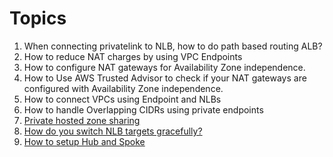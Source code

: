 # Topics

1. When connecting privatelink to NLB, how to do path based routing ALB?
1. How to reduce NAT charges by using VPC Endpoints
2. How to configure NAT gateways for Availability Zone independence.
2. How to Use AWS Trusted Advisor to check if your NAT gateways are configured with Availability Zone independence.
3. How to connect VPCs using Endpoint and NLBs
4. How to handle Overlapping CIDRs using private endpoints
5. [Private hosted zone sharing](../amazon/amazon-route53-VISIT.md#6-private-hosted-zones)
6. [How do you switch NLB targets gracefully?](../amazon/aws-networking-nlb.md#2-how-to-migrate-nlb-targets-gracefully)
7. [How to setup Hub and Spoke](../amazon/aws-networking-privatelink.md#7-hub-and-spoke)
